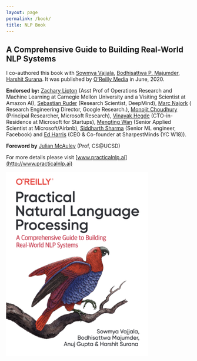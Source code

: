 ```yaml
---
layout: page
permalink: /book/
title: NLP Book
---
```


## A Comprehensive Guide to Building Real-World NLP Systems

I co-authored this book with [Sowmya Vajjala](https://www.linkedin.com/in/sowmya-vajjala-2a38734/), [Bodhisattwa P. Majumder](http://www.majumderb.com/), [Harshit Surana](http://harshitsurana.com/). It was published by [O'Reilly Media](http://shop.oreilly.com/product/0636920262329.do) in June, 2020.

**Endorsed by:**
[Zachary Lipton](http://zacklipton.com/) (Asst Prof of Operations Research and Machine Learning at Carnegie Mellon University and a Visiting Scientist at Amazon AI), [Sebastian Ruder](https://ruder.io/) (Research Scientist, DeepMind), [Marc Najork](http://marc.najork.org/) ( Research Engineering Director, Google Research.), [Monojit Choudhury](https://www.microsoft.com/en-us/research/people/monojitc/) (Principal Researcher, Microsoft Research), [Vinayak Hegde](https://www.linkedin.com/in/vinayakh/) (CTO-in-Residence at Microsoft for Startups), [Mengting Wan](https://mengtingwan.github.io/) (Senior Applied Scientist at Microsoft/Airbnb), [Siddharth Sharma](https://www.linkedin.com/in/siddharth-sharma-31140210/) (Senior ML engineer, Facebook) and [Ed Harris](https://www.linkedin.com/in/e10is/) (CEO & Co-founder at SharpestMinds (YC W18)).

**Foreword by** [Julian McAuley](https://cseweb.ucsd.edu/~jmcauley/) (Prof, CS@UCSD)


For more details please visit [www.practicalnlp.ai](http://www.practicalnlp.ai)

<!-- 
<div class="col">
  <div class="col-md-8" markdown="1">
    lo bhai
  </div>
  <div class="col-md-4" markdown="1">
  <!-- ![Alt Text](../img/folder/blah.jpg) 
  <img height="500px" class="center-block" src="/images/PNLPbook.png">
  </div>
</div> 
-->


  <img height="500px" class="center-block" src="/images/PNLPbook.png">

